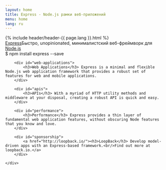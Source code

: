 ```yaml
---
layout: home
title: Express - Node.js рамки веб-приложений
menu: home
lang: ru
---
```


<section id="home-content">
    {% include header/header-{{ page.lang }}.html %}
    <div id="overlay"></div>
    <section id="description"><a href="/" class="express">Express</a><span class="description">Быстро, unopinionated, минималистский веб-фреймворк для <a href='http://nodejs.org'>Node.js</a></span>
    </section>
    <div id="install-command">$ npm install express --save</div>
</section>

<section id="intro">
    <div id="boxes" class="clearfix">

        <div id="web-applications">
            <h3>Web Applications</h3> Express is a minimal and flexible Node.js web application framework that provides a robust set of features for web and mobile applications.
        </div>

        <div id="apis">
            <h3>APIs</h3> With a myriad of HTTP utility methods and middleware at your disposal, creating a robust API is quick and easy.
        </div>

        <div id="performance">
            <h3>Performance</h3> Express provides a thin layer of fundamental web application features, without obscuring Node features that you know and love.
        </div>

        <div id="sponsorship">
            <a href="http://loopback.io/"><h3>LoopBack</h3> Develop model-driven apps with an Express-based framework.<br/>Find out more at loopback.io.</a>
        </div>
        
    </div>
</section>

<!--
<section id="announcements">
  {% include announcement/announcement-{{ page.lang }}.md %}
</section>
-->

